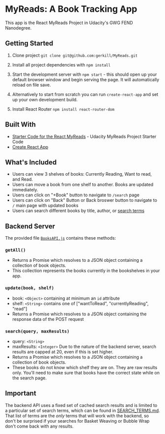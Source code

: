 # MyReads: A Book Tracking App
This app is the React MyReads Project in Udacity's GWG FEND Nanodegree.

## Getting Started
1. Clone project `git clone git@github.com:gerkill/MyReads.git`
2. Install all project dependencies with `npm install`
3. Start the development server with `npm start` - this should open up your default browser window and begin serving the page. It will automatically reload on file save.

4. Alternatively to start from scratch you can run `create-react-app` and set up your own development build.

5. Install React Router `npm install react-router-dom`

## Built With
- [Starter Code for the React MyReads](https://github.com/udacity/reactnd-project-myreads-starter) - Udacity MyReads Project Starter Code
- [Create React App](https://github.com/facebookincubator/create-react-app)

## What's Included
- Users can view 3 shelves of books: Currently Reading, Want to read, and Read.
- Users can move a book from one shelf to another. Books are updated immediately.
- Users can click on "+Book" button to navigate to `/search` page
- Users can click on "Back" Button or Back broswer button to navigate to `/` main page with updated books
- Users can search different books by title, author, or [search terms](SEARCH_TERMS.md)

## Backend Server
The provided file [`BooksAPI.js`](src/BooksAPI.js) contains these methods:

### `getAll()`
* Returns a Promise which resolves to a JSON object containing a collection of book objects.
* This collection represents the books currently in the bookshelves in your app.

### `update(book, shelf)`
* book: `<Object>` containing at minimum an `id` attribute
* shelf: `<String>` contains one of ["wantToRead", "currentlyReading", "read"]  
* Returns a Promise which resolves to a JSON object containing the response data of the POST request

### `search(query, maxResults)`
* query: `<String>`
* maxResults: `<Integer>` Due to the nature of the backend server, search results are capped at 20, even if this is set higher.
* Returns a Promise which resolves to a JSON object containing a collection of book objects.
* These books do not know which shelf they are on. They are raw results only. You'll need to make sure that books have the correct state while on the search page.

## Important
The backend API uses a fixed set of cached search results and is limited to a particular set of search terms, which can be found in [SEARCH_TERMS.md](SEARCH_TERMS.md). That list of terms are the _only_ terms that will work with the backend, so don't be surprised if your searches for Basket Weaving or Bubble Wrap don't come back with any results. 
